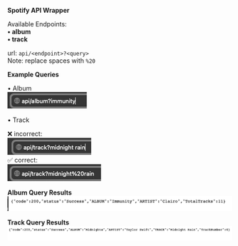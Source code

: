 **Spotify API Wrapper**

Available Endpoints: <br>
**• album** <br>
**• track**

url: ```api/<endpoint>?<query>``` <br>
Note: replace spaces with ```%20``` <br>

**Example Queries** <br>

• Album <br>
![URL Album](./app/assets/images/url_album.png)

• Track<br>

❌ incorrect: <br>
![URL Incorrect Track](./app/assets/images/url_track_with_space.png) <br>
✅ correct:  <br>
![URL Track](./app/assets/images/url_track.png) <br>
 
**Album Query Results** <br>
![Album Result](./app/assets/images/album_results.png) <br>

**Track Query Results** <br>
![Track Results](./app/assets/images/track_results.png)

